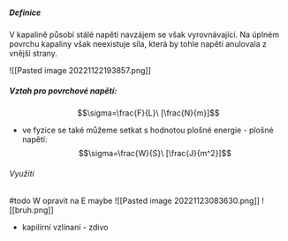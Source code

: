 ##### Definice 
V kapalině působí stálé napětí navzájem se však vyrovnávající. Na úplném povrchu kapaliny však neexistuje síla, která by tohle napětí anulovala z vnější strany.

![[Pasted image 20221122193857.png]]

##### Vztah pro povrchové napětí:
$$\sigma=\frac{F}{L}\ [\frac{N}{m}]$$
- ve fyzice se také můžeme setkat s hodnotou plošné energie - plošné napětí:
$$\sigma=\frac{W}{S}\ [\frac{J}{m^2}]$$
###### Využití
#todo  W opravit na E maybe
![[Pasted image 20221123083630.png]]
![[bruh.png]]
- kapilírní vzlínaní - zdivo

